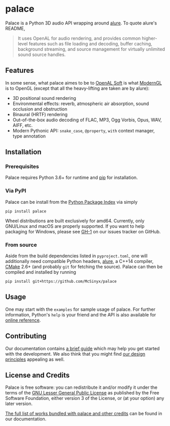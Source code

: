 # palace
Palace is a Python 3D audio API wrapping around [alure].
To quote alure's README,

> It uses OpenAL for audio rendering, and provides common higher-level features
> such as file loading and decoding, buffer caching, background streaming,
> and source management for virtually unlimited sound source handles.

## Features
In some sense, what palace aimes to be to [OpenAL Soft] is what [ModernGL]
is to OpenGL (except that all the heavy-lifting are taken are by alure):

* 3D positional sound rendering
* Environmental effects: reverb, atmospheric air absorption,
  sound occlusion and obstruction
* Binaural (HRTF) rendering
* Out-of-the-box audio decoding of FLAC, MP3, Ogg Vorbis, Opus, WAV, AIFF, etc.
* Modern Pythonic API: `snake_case`, `@property`, `with` context manager,
  type annotation

## Installation
### Prerequisites
Palace requires Python 3.6+ for runtime and [pip] for installation.

### Via PyPI
Palace can be install from the [Python Package Index][PyPI] via simply

    pip install palace

Wheel distributions are built exclusively for amd64.  Currently, only GNU/Linux
and macOS are properly supported.  If you want to help packaging for Windows,
please see [GH-1] on our issues tracker on GitHub.

### From source
Aside from the build dependencies listed in `pyproject.toml`, one will
additionally need compatible Python headers, [alure], a C++14 compiler,
[CMake] 2.6+ (and probably `git` for fetching the source).
Palace can then be compiled and installed by running

    pip install git+https://github.com/McSinyx/palace

## Usage
One may start with the `examples` for sample usage of palace.
For further information, Python's `help` is your friend and
the API is also available for [online reference][API].

## Contributing
Our documentation contains [a brief guide][contrib] which may help you
get started with the development.  We also think that you might find
[our design principles][design] appealing as well.

## License and Credits
Palace is free software: you can redistribute it and/or modify it
under the terms of the [GNU Lesser General Public License][LGPLv3+]
as published by the Free Software Foundation, either version 3
of the License, or (at your option) any later version.

[The full list of works bundled with palace and other credits][copying]
can be found in our documentation.

[alure]: https://github.com/kcat/alure
[OpenAL Soft]: https://kcat.strangesoft.net/openal.html
[ModernGL]: https://github.com/moderngl/moderngl
[Cython]: https://cython.org/
[pip]: https://pip.pypa.io/en/latest/
[PyPI]: https://pypi.org/project/palace/
[GH-1]: https://github.com/McSinyx/palace/issues/1
[CMake]: https://cmake.org/
[API]: https://mcsinyx.github.io/palace/html/reference.html
[contrib]: https://mcsinyx.github.io/palace/html/contributing.html
[design]: https://mcsinyx.github.io/palace/html/design.html
[LGPLv3+]: https://www.gnu.org/licenses/lgpl-3.0.en.html
[copying]: https://mcsinyx.github.io/palace/html/copying.html
